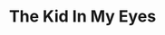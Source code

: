---
title: The Kid In My Eyes
year: 2006-01-01
writer: Robby Valentine
composer: Robby Valentine
---